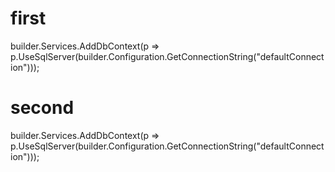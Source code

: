 # first
builder.Services.AddDbContext<TareasContext>(p => p.UseSqlServer(builder.Configuration.GetConnectionString("defaultConnection")));

# second
builder.Services.AddDbContext<TareasContext>(p => p.UseSqlServer(builder.Configuration.GetConnectionString("defaultConnection")));
